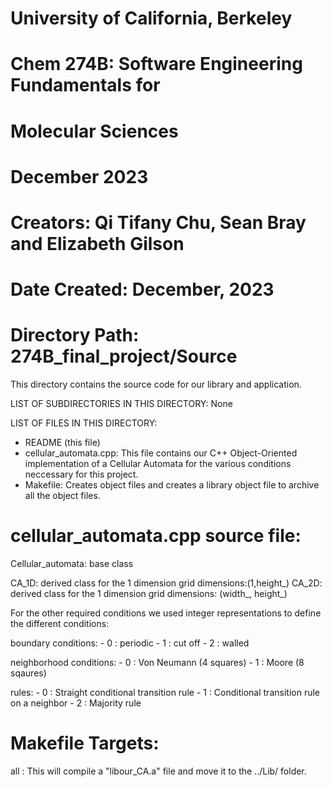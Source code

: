 # University of California, Berkeley
# Chem 274B: Software Engineering Fundamentals for
#            Molecular Sciences 
# December 2023
# 
# Creators: Qi Tifany Chu, Sean Bray and Elizabeth Gilson

# Date Created: December, 2023
# Directory Path: 274B_final_project/Source
This directory contains the source code for our library and application.


LIST OF SUBDIRECTORIES IN THIS DIRECTORY:
None

LIST OF FILES IN THIS DIRECTORY:
- README (this file)
- cellular_automata.cpp: This file contains our C++ Object-Oriented implementation of a Cellular Automata 
                        for the various conditions neccessary for this project.
- Makefile: Creates object files and creates a library object file to archive all the object files.


# cellular_automata.cpp source file: 

Cellular_automata: base class 

CA_1D: derived class for the 1 dimension grid dimensions:(1,height_)
CA_2D: derived class for the 1 dimension grid dimensions: (width_, height_)

For the other required conditions we used integer representations to define the different conditions: 

boundary conditions: 
    - 0 : periodic
    - 1 : cut off 
    - 2 : walled 

neighborhood conditions: 
    - 0 : Von Neumann (4 squares)
    - 1 : Moore (8 sqaures)

rules: 
    - 0 : Straight conditional transition rule
    - 1 : Conditional transition rule on a neighbor
    - 2 : Majority rule

# Makefile Targets:

all :
This will compile a "libour_CA.a" file and move it to the ../Lib/ folder.